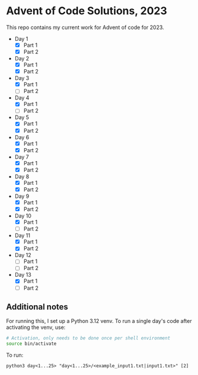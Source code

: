 # Advent of Code Solutions, 2023

This repo contains my current work for Advent of code for 2023.

- Day 1
  - [X] Part 1
  - [X] Part 2
- Day 2
  - [X] Part 1
  - [X] Part 2
- Day 3
  - [X] Part 1
  - [ ] Part 2
- Day 4
  - [X] Part 1
  - [ ] Part 2
- Day 5
  - [X] Part 1
  - [X] Part 2
- Day 6
  - [X] Part 1
  - [X] Part 2
- Day 7
  - [X] Part 1
  - [X] Part 2
- Day 8
  - [X] Part 1
  - [X] Part 2
- Day 9
  - [X] Part 1
  - [X] Part 2
- Day 10
  - [X] Part 1
  - [ ] Part 2
- Day 11
  - [X] Part 1
  - [X] Part 2
- Day 12
  - [ ] Part 1
  - [ ] Part 2
- Day 13
  - [X] Part 1
  - [ ] Part 2

## Additional notes

For running this, I set up a Python 3.12 venv. To run a single day's code after
activating the venv, use:

```sh
# Activation, only needs to be done once per shell environment
source bin/activate
```

To run:
```
python3 day<1...25> "day<1...25>/<example_input1.txt|input1.txt>" [2]
```
